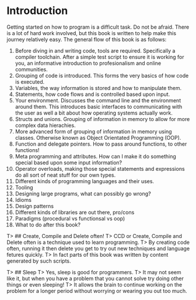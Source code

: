 # Introduction
Getting started on how to program is a difficult task. Do not be afraid. There is a lot of hard work involved, but this book is written to help make this journey relatively easy. The general flow of this book is as follows:

1. Before diving in and writing code, tools are required. Specifically a compiler toolchain. After a simple test script to ensure it is working for you, an informative introduction to profesionalism and online communities.
2. Grouping of code is introduced. This forms the very basics of how code is executed.
3. Variables, the way information is stored and how to manipulate them.
4. Statements, how code flows and is controlled based upon input.
5. Your environment. Discusses the command line and the environment around them. This introduces basic interfaces to communicating with the user as well a bit about how operating systems actually work.
7. Structs and unions. Grouping of information in memory to allow for more complex data hierachies.
8. More advanced form of grouping of information in memory using classes. Otherwise known as Object Orientated Programming (OOP).
9. Function and delegate pointers. How to pass around functions, to other functions!
10. Meta programming and attributes. How can I make it do something special based upon some input information?
11. Operator overloads, making those special statements and expressions do all sort of neat stuff for our own types.
12. Different kinds of programming languages and their uses.
13. Tooling
14. Designing large programs, what can possibly go wrong?
15. Idioms
16. Design patterns
17. Different kinds of libraries are out there, pro/cons
18. Paradigms (procedural vs functionsal vs oop)
19. What to do after this book?

T> ## Create, Compile and Delete often!
T> CCD or Create, Compile and Delete often is a technique used to learn programming.
T> By creating code often, running it then delete you get to try out new techniques and language fetures quickly.
T> In fact parts of this book was written by content generated by such scripts.

T> ## Sleep
T> Yes, sleep is good for programmers.
T> It may not seem like it, but when you have a problem that you cannot solve try  doing other things or even sleeping!
T> It allows the brain to continue working on the problem for a longer period without worrying or wearing you out too much.